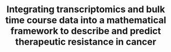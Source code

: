 ---
title: "Integrating transcriptomics and bulk time course data into a mathematical framework to describe and predict therapeutic resistance in cancer"
authors: ['Johnson, K.', 'Howard, G.', 'Morgan, D.', 'Brenner, E.', 'Gardner, A.', 'Durrett, R.', 'Mo, W.', "Al'Khafaji, A.", 'Sontag, E.', 'Jarrett, A.', 'Yankeelov, T.', 'Brock, A.']
journal: "Physical Biology"
volume: "vol. 18"
month: "nov"
year: "2020"
doi: "10.1088/1478-3975/abb09c"
id: "johnson2020"
---